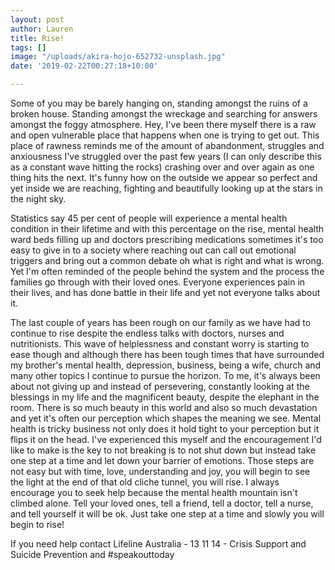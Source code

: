 ```yaml
---
layout: post
author: Lauren
title: Rise!
tags: []
image: "/uploads/akira-hojo-652732-unsplash.jpg"
date: '2019-02-22T00:27:18+10:00'

---
```

Some of you may be barely hanging on, standing amongst the ruins of a broken house. Standing amongst the wreckage and searching for answers amongst the foggy atmosphere. Hey, I've been there myself there is a raw and open vulnerable place that happens when one is trying to get out. This place of rawness reminds me of the amount of abandonment, struggles and anxiousness I've struggled over the past few years (I can only describe this as a constant wave hitting the rocks) crashing over and over again as one thing hits the next. It's funny how on the outside we appear so perfect and yet inside we are reaching, fighting and beautifully looking up at the stars in the night sky.

Statistics say 45 per cent of people will experience a mental health condition in their lifetime and with this percentage on the rise, mental health ward beds filling up and doctors prescribing medications sometimes it's too easy to give in to a society where reaching out can call out emotional triggers and bring out a common debate oh what is right and what is wrong. Yet I'm often reminded of the people behind the system and the process the families go through with their loved ones. Everyone experiences pain in their lives, and has done battle in their life and yet not everyone talks about it.

The last couple of years has been rough on our family as we have had to continue to rise despite the endless talks with doctors, nurses and nutritionists. This wave of helplessness and constant worry is starting to ease though and although there has been tough times that have surrounded my brother's mental health, depression, business, being a wife, church and many other topics I continue to pursue the horizon. To me, it's always been about not giving up and instead of persevering, constantly looking at the blessings in my life and the magnificent beauty, despite the elephant in the room.  There is so much beauty in this world and also so much devastation and yet it's often our perception which shapes the meaning we see. Mental health is tricky business not only does it hold tight to your perception but it flips it on the head. I've experienced this myself and the encouragement I'd like to make is the key to not breaking is to not shut down but instead take one step at a time and let down your barrier of emotions. Those steps are not easy but with time, love, understanding and joy, you will begin to see the light at the end of that old cliche tunnel, you will rise. I always encourage you to seek help because the mental health mountain isn't climbed alone. Tell your loved ones, tell a friend, tell a doctor, tell a nurse, and tell yourself it will be ok. Just take one step at a time and slowly you will begin to rise! 

If you need help contact Lifeline Australia - 13 11 14 - Crisis Support and Suicide Prevention and #speakouttoday 